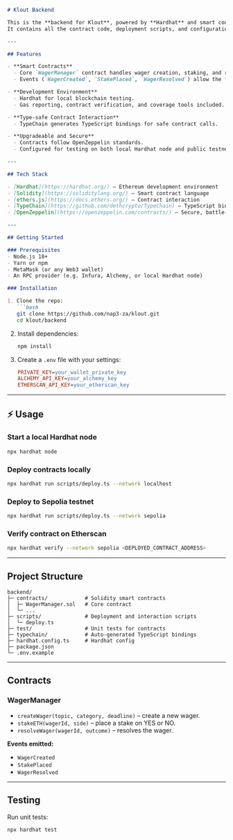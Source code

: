 ````markdown
# Klout Backend

This is the **backend for Klout**, powered by **Hardhat** and smart contracts.  
It contains all the contract code, deployment scripts, and configuration needed to run Klout’s wagering logic on Ethereum-compatible networks. The frontend (Next.js) interacts directly with these contracts using **ethers.js**.

---

## Features

- **Smart Contracts**
  - Core `WagerManager` contract handles wager creation, staking, and resolution.
  - Events (`WagerCreated`, `StakePlaced`, `WagerResolved`) allow the frontend to stay synced.

- **Development Environment**
  - Hardhat for local blockchain testing.
  - Gas reporting, contract verification, and coverage tools included.

- **Type-safe Contract Interaction**
  - TypeChain generates TypeScript bindings for safe contract calls.

- **Upgradeable and Secure**
  - Contracts follow OpenZeppelin standards.
  - Configured for testing on both local Hardhat node and public testnets.

---

## Tech Stack

- [Hardhat](https://hardhat.org/) – Ethereum development environment  
- [Solidity](https://soliditylang.org/) – Smart contract language  
- [ethers.js](https://docs.ethers.org/) – Contract interaction  
- [TypeChain](https://github.com/dethcrypto/TypeChain) – TypeScript bindings  
- [OpenZeppelin](https://openzeppelin.com/contracts/) – Secure, battle-tested contract libraries  

---

## Getting Started

### Prerequisites
- Node.js 18+  
- Yarn or npm  
- MetaMask (or any Web3 wallet)  
- An RPC provider (e.g. Infura, Alchemy, or local Hardhat node)

### Installation

1. Clone the repo:
   ```bash
   git clone https://github.com/nap3-za/klout.git
   cd klout/backend
````

2. Install dependencies:

   ```bash
   npm install
   ```

3. Create a `.env` file with your settings:

   ```ini
   PRIVATE_KEY=your_wallet_private_key
   ALCHEMY_API_KEY=your_alchemy_key
   ETHERSCAN_API_KEY=your_etherscan_key
   ```

---

## ⚡ Usage

### Start a local Hardhat node

```bash
npx hardhat node
```

### Deploy contracts locally

```bash
npx hardhat run scripts/deploy.ts --network localhost
```

### Deploy to Sepolia testnet

```bash
npx hardhat run scripts/deploy.ts --network sepolia
```

### Verify contract on Etherscan

```bash
npx hardhat verify --network sepolia <DEPLOYED_CONTRACT_ADDRESS>
```

---

## Project Structure

```
backend/
├─ contracts/            # Solidity smart contracts
│  ├─ WagerManager.sol   # Core contract
│  └─ ...
├─ scripts/              # Deployment and interaction scripts
│  └─ deploy.ts
├─ test/                 # Unit tests for contracts
├─ typechain/            # Auto-generated TypeScript bindings
├─ hardhat.config.ts     # Hardhat config
├─ package.json
└─ .env.example
```

---

## Contracts

### WagerManager

* `createWager(topic, category, deadline)` – create a new wager.
* `stakeETH(wagerId, side)` – place a stake on YES or NO.
* `resolveWager(wagerId, outcome)` – resolves the wager.

**Events emitted:**

* `WagerCreated`
* `StakePlaced`
* `WagerResolved`

---

## Testing

Run unit tests:

```bash
npx hardhat test
```
